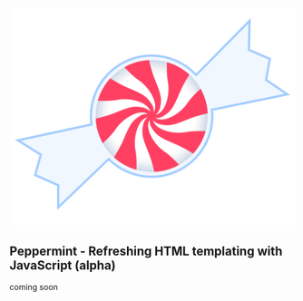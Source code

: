 <p align="center">
    <img src="https://raw.githubusercontent.com/michaeljwilliams/peppermint/master/peppermint.svg?sanitize=true" alt="Peppermint">
</p>

## Peppermint - Refreshing HTML templating with JavaScript (alpha)

coming soon
